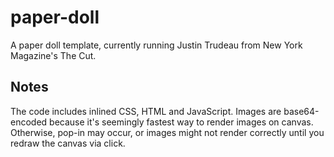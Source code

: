 # paper-doll
A paper doll template, currently running Justin Trudeau from New York Magazine's The Cut.

## Notes
The code includes inlined CSS, HTML and JavaScript. Images are base64-encoded because it's seemingly fastest way to render images on canvas. Otherwise, pop-in may occur, or images might not render correctly until you redraw the canvas via click.
